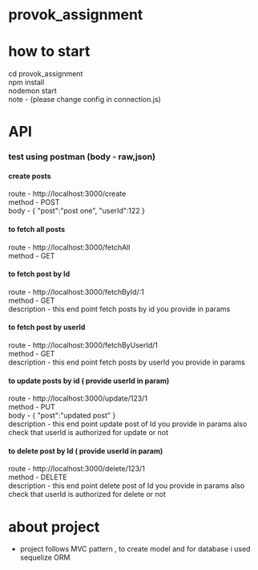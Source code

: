# provok_assignment

# how to start
cd provok_assignment<br>
npm install<br>
nodemon start<br>
note - (please change config in connection.js)

# API
### test using postman (body - raw,json)

####  create posts
route - http://localhost:3000/create<br>
method - POST<br>
body - {
         "post":"post one",
         "userId":122
       }<br>
 
 
 #### to fetch all posts
route - http://localhost:3000/fetchAll<br>
method - GET<br>

 #### to fetch  post by Id
 route -  http://localhost:3000/fetchById/:1<br>
 method - GET<br>
 description - this end point fetch posts by id you provide in params
 
 #### to fetch  post by userId
 route - http://localhost:3000/fetchByUserId/1<br>
 method - GET<br>
 description - this end point fetch posts by userId you provide in params
 
 #### to update posts by id ( provide userId in param)
route - http://localhost:3000/update/123/1<br>
method - PUT<br>
body - {
         "post":"updated post"
     }<br>
description - this end point update post of Id you provide in params also check that userId is authorized for update or not
 

#### to delete post by Id ( provide userId in param)
route - http://localhost:3000/delete/123/1<br>
method - DELETE<br>
description - this end point delete post of Id you provide in params also check that userId is authorized for delete or not<br>



# about project
* project follows MVC pattern , to create model and for database i used sequelize ORM

 
 
